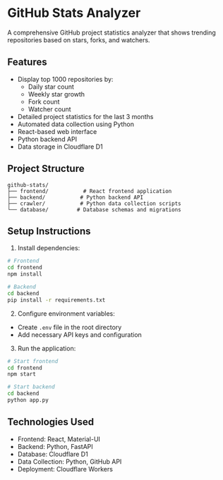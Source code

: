 # GitHub Stats Analyzer

A comprehensive GitHub project statistics analyzer that shows trending repositories based on stars, forks, and watchers.

## Features

- Display top 1000 repositories by:
  - Daily star count
  - Weekly star growth
  - Fork count
  - Watcher count
- Detailed project statistics for the last 3 months
- Automated data collection using Python
- React-based web interface
- Python backend API
- Data storage in Cloudflare D1

## Project Structure

```
github-stats/
├── frontend/           # React frontend application
├── backend/           # Python backend API
├── crawler/           # Python data collection scripts
└── database/         # Database schemas and migrations
```

## Setup Instructions

1. Install dependencies:
```bash
# Frontend
cd frontend
npm install

# Backend
cd backend
pip install -r requirements.txt
```

2. Configure environment variables:
- Create `.env` file in the root directory
- Add necessary API keys and configuration

3. Run the application:
```bash
# Start frontend
cd frontend
npm start

# Start backend
cd backend
python app.py
```

## Technologies Used

- Frontend: React, Material-UI
- Backend: Python, FastAPI
- Database: Cloudflare D1
- Data Collection: Python, GitHub API
- Deployment: Cloudflare Workers
